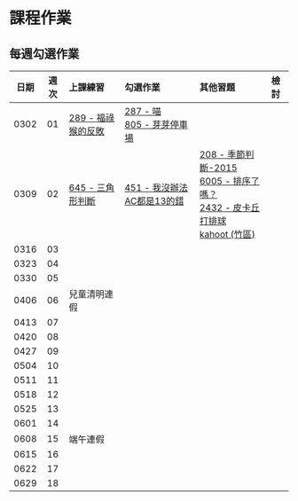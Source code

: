 # 課程作業

## 每週勾選作業

| 日期 | 週次 | 上課練習                                               | 勾選作業                                                         | 其他習題 | 檢討                             |
| :--: | :--: | :----------------------------------------------------- | :--------------------------------------------------------------- | :------- | :------------------------------- |
| 0302 | 01 | [289 - 福祿猴的反敗][neoj-289] | [287 - 喵][neoj-287]<br>[805 - 芽芽停車場][neoj-805] |  |   |
| 0309 | 02 | [645 - 三角形判斷][neoj-645]| [451 - 我沒辦法AC都是13的錯][neoj-451] | [208 - 季節判斷-2015][neoj-208] <br> [6005 - 排序了嗎？][neoj-6005] <br> [2432 - 皮卡丘打排球][neoj-2432] <br> [kahoot (竹區)][kahoot-條件式]|  |
| 0316 | 03 |  |  |  |   |
| 0323 | 04 |  |  |  |   |
| 0330 | 05 |  |  |  |   |
| 0406 | 06 | 兒童清明連假 |  |  |   |
| 0413 | 07 |  |  |  |   |
| 0420 | 08 |  |  |  |   |
| 0427 | 09 |  |  |  |   |
| 0504 | 10 |  |  |  |   |
| 0511 | 11 |  |  |  |   |
| 0518 | 12 |  |  |  |   |
| 0525 | 13 |  |  |  |   |
| 0601 | 14 |  |  |  |   |
| 0608 | 15 | 端午連假 |  |  |   |
| 0615 | 16 |  |  |  |   |
| 0622 | 17 |  |  |  |   |
| 0629 | 18 |  |  |  |   |

<!-- Week 1 -->
[neoj-289]: https://neoj.sprout.tw/problem/289/
[neoj-287]: https://neoj.sprout.tw/problem/287/
[neoj-805]: https://neoj.sprout.tw/problem/805/

<!-- Week 2 -->
[neoj-645]: https://neoj.sprout.tw/problem/645/
[neoj-451]: https://neoj.sprout.tw/problem/451/
[neoj-208]: https://neoj.sprout.tw/problem/208/
[neoj-2432]: https://neoj.sprout.tw/problem/2432/
[neoj-6005]: https://neoj.sprout.tw/problem/6005/
[kahoot-條件式]: https://create.kahoot.it/details/e03ff871-a73c-414f-9ed5-dbfd2c940941
[neoj-206]: https://neoj.sprout.tw/problem/206/
[neoj-893]: https://neoj.sprout.tw/problem/893/
[neoj-523]: https://neoj.sprout.tw/problem/523/
